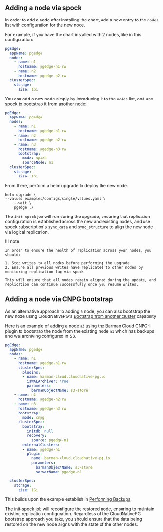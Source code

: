 ## Adding a node via spock

In order to add a node after installing the chart, add a new entry to the `nodes` list with configuration for the new node.

For example, if you have the chart installed with 2 nodes, like in this configuration:

```yaml
pgEdge:
  appName: pgedge
  nodes:
    - name: n1
      hostname: pgedge-n1-rw
    - name: n2
      hostname: pgedge-n2-rw
  clusterSpec:
    storage:
      size: 1Gi
```

You can add a new node simply by introducing it to the `nodes` list, and use spock to bootstrap it from another node:

```yaml
pgEdge:
  appName: pgedge
  nodes:
    - name: n1
      hostname: pgedge-n1-rw
    - name: n2
      hostname: pgedge-n2-rw
    - name: n3
      hostname: pgedge-n3-rw
      bootstrap:
        mode: spock
        sourceNode: n1
  clusterSpec:
    storage:
      size: 1Gi
```

From there, perform a helm upgrade to deploy the new node. 

```shell
helm upgrade \
--values examples/configs/single/values.yaml \
    --wait \
    pgedge ./
```

The `init-spock` job will run during the upgrade, ensuring that replication configuration is established across the new and existing nodes, and use spock subscription's `sync_data` and `sync_structure` to align the new node via logical replication.

!!! note

    In order to ensure the health of replication across your nodes, you should:

    1. Stop writes to all nodes before performing the upgrade
    2. Ensure all previous writes have replicated to other nodes by monitoring replication lag via spock

    This will ensure that all nodes remain aligned during the update, and replication can continue successfully once you resume writes.

## Adding a node via CNPG bootstrap

As an alternative approach to adding a node, you can also bootstrap the new node using CloudNativePG's [Bootstrap from another cluster](https://cloudnative-pg.io/documentation/1.27/bootstrap/#bootstrap-from-another-cluster) capability

Here is an example of adding a node `n3` using the Barman Cloud CNPG-I plugin to bootstrap the node from the existing node `n1` which has backups and wal archiving configured in S3. 

```yaml
pgEdge:
  appName: pgedge
  nodes:
    - name: n1
      hostname: pgedge-n1-rw
      clusterSpec: 
        plugins:
        - name: barman-cloud.cloudnative-pg.io
          isWALArchiver: true
          parameters:
            barmanObjectName: s3-store
    - name: n2
      hostname: pgedge-n2-rw
    - name: n3
      hostname: pgedge-n3-rw
      bootstrap:
        mode: cnpg
      clusterSpec: 
        bootstrap:
          initdb: null
          recovery:
            source: pgedge-n1
        externalClusters:
        - name: pgedge-n1
          plugin:
            name: barman-cloud.cloudnative-pg.io
            parameters:
              barmanObjectName: s3-store
              serverName: pgedge-n1

  clusterSpec:
    storage:
      size: 1Gi
```

This builds upon the example establish in [Performing Backups](backups.md).

The init-spock job will reconfigure the restored node, ensuring to maintain existing replication configuration. Regardless of the CloudNativePG bootstrap approach you take, you should ensure that the data being restored on the new node aligns with the state of the other nodes.
